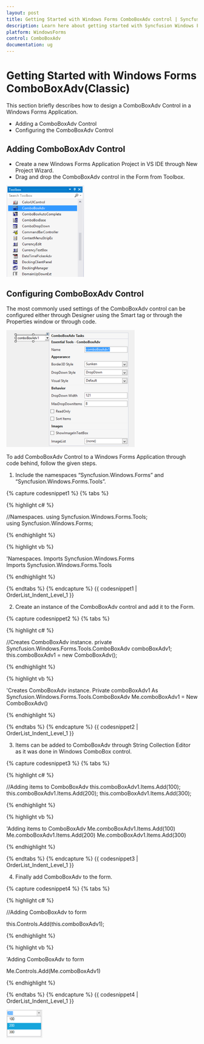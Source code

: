 ```yaml
---
layout: post
title: Getting Started with Windows Forms ComboBoxAdv control | Syncfusion
description: Learn here about getting started with Syncfusion Windows Forms ComboBoxAdv (Classic) control, its elements, and more.
platform: WindowsForms
control: ComboBoxAdv
documentation: ug
---
```


# Getting Started with Windows Forms ComboBoxAdv(Classic)


This section briefly describes how to design a ComboBoxAdv Control in a Windows Forms Application.

* Adding a ComboBoxAdv Control 
* Configuring the ComboBoxAdv Control


## Adding ComboBoxAdv Control

* Create a new Windows Forms Application Project in VS IDE through New Project Wizard.
* Drag and drop the ComboBoxAdv control in the Form from Toolbox.



![Windows Forms ComboBoxAdv Overview Image296](Overview_images/Overview_img296.png) 



## Configuring ComboBoxAdv Control

The most commonly used settings of the ComboBoxAdv control can be configured either through Designer using the Smart tag or through the Properties window or through code.



![Windows Forms ComboBoxAdv Overview Image297](Overview_images/Overview_img297.png) 



To add ComboBoxAdv Control to a Windows Forms Application through code behind, follow the given steps.

1. Include the namespaces “Syncfusion.Windows.Forms” and “Syncfusion.Windows.Forms.Tools”.

{% capture codesnippet1 %}​
{% tabs %}

{% highlight c# %}

//Namespaces.
using Syncfusion.Windows.Forms.Tools;
using Syncfusion.Windows.Forms;

{% endhighlight %}

{% highlight vb %}

'Namespaces.
Imports Syncfusion.Windows.Forms
Imports Syncfusion.Windows.Forms.Tools

{% endhighlight %}

{% endtabs %}
{% endcapture %}
{{ codesnippet1 | OrderList_Indent_Level_1 }}

2. Create an instance of the ComboBoxAdv control and add it to the Form.

{% capture codesnippet2 %}​
{% tabs %}

{% highlight c# %}
  
//Creates ComboBoxAdv instance.
private Syncfusion.Windows.Forms.Tools.ComboBoxAdv comboBoxAdv1;
this.comboBoxAdv1 = new ComboBoxAdv();

{% endhighlight %}

{% highlight vb %}

'Creates ComboBoxAdv instance.
Private comboBoxAdv1 As Syncfusion.Windows.Forms.Tools.ComboBoxAdv
Me.comboBoxAdv1 = New ComboBoxAdv()

{% endhighlight %}

{% endtabs %}
{% endcapture %}
{{ codesnippet2 | OrderList_Indent_Level_1 }}

3. Items can be added to ComboBoxAdv through String Collection Editor as it was done in Windows ComboBox control.

{% capture codesnippet3 %}​
{% tabs %}

{% highlight c# %}

//Adding items to ComboBoxAdv
this.comboBoxAdv1.Items.Add(100);
this.comboBoxAdv1.Items.Add(200);
this.comboBoxAdv1.Items.Add(300);

{% endhighlight %}

{% highlight vb %}

'Adding items to ComboBoxAdv
Me.comboBoxAdv1.Items.Add(100)
Me.comboBoxAdv1.Items.Add(200)
Me.comboBoxAdv1.Items.Add(300)

{% endhighlight %}

{% endtabs %}
{% endcapture %}
{{ codesnippet3 | OrderList_Indent_Level_1 }}

4. Finally add ComboBoxAdv to the form.

{% capture codesnippet4 %}​
{% tabs %}

{% highlight c# %}

//Adding ComboBoxAdv to form

this.Controls.Add(this.comboBoxAdv1);

{% endhighlight %}

{% highlight vb %}

'Adding ComboBoxAdv to form

Me.Controls.Add(Me.comboBoxAdv1)

{% endhighlight %}

{% endtabs %}
{% endcapture %}
{{ codesnippet4 | OrderList_Indent_Level_1 }}


![Windows Forms ComboBoxAdv Overview Image298](Overview_images/Overview_img298.png)

